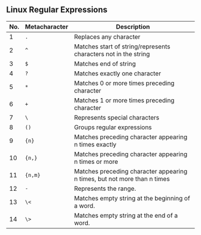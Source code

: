 ## Linux Regular Expressions

| No. | Metacharacter | Description |
| --- | --- | --- |
| 1 | ```.``` | Replaces any character |
| 2 | ```^``` | Matches start of string/represents characters not in the string |
| 3 | ```$``` | Matches end of string |
| 4 | ```?``` | Matches exactly one character |
| 5 | ```*``` | Matches 0 or more times preceding character |
| 6 | ```+``` | Matches 1 or more times preceding character |
| 7 | ```\``` | Represents special characters |
| 8 | ```()``` | Groups regular expressions |
| 9 | ```{n}``` | Matches preceding character appearing n times exactly |
| 10 | ```{n,}``` | Matches preceding character appearing n times or more |
| 11 | ```{n,m}``` | Matches preceding character appearing n times, but not more than n times |
| 12 | ```-``` | Represents the range. |
| 13 | ```\<``` | Matches empty string at the beginning of a word. |
| 14 | ```\>``` | Matches empty string at the end of a word. |

